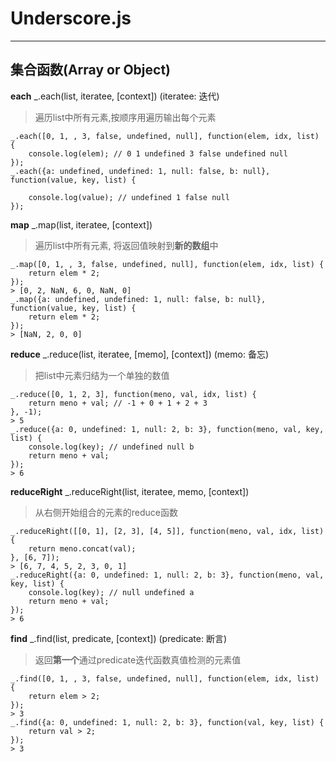 # Underscore.js
*****
## 集合函数(Array or Object)

**each**  _.each(list, iteratee, [context])  (iteratee: 迭代)
> 遍历list中所有元素,按顺序用遍历输出每个元素

```
_.each([0, 1, , 3, false, undefined, null], function(elem, idx, list) {
    console.log(elem); // 0 1 undefined 3 false undefined null
});
_.each({a: undefined, undefined: 1, null: false, b: null}, function(value, key, list) {

    console.log(value); // undefined 1 false null
});
```

**map**  _.map(list, iteratee, [context])
> 遍历list中所有元素, 将返回值映射到**新的数组**中

```
_.map([0, 1, , 3, false, undefined, null], function(elem, idx, list) {
    return elem * 2;
});
> [0, 2, NaN, 6, 0, NaN, 0]
_.map({a: undefined, undefined: 1, null: false, b: null}, function(value, key, list) {
    return elem * 2;
});
> [NaN, 2, 0, 0]
```

**reduce**  _.reduce(list, iteratee, [memo], [context])  (memo: 备忘)
> 把list中元素归结为一个单独的数值

```
_.reduce([0, 1, 2, 3], function(meno, val, idx, list) {
    return meno + val; // -1 + 0 + 1 + 2 + 3
}, -1);
> 5
_.reduce({a: 0, undefined: 1, null: 2, b: 3}, function(meno, val, key, list) {
    console.log(key); // undefined null b
    return meno + val;
});
> 6
```

**reduceRight**  _.reduceRight(list, iteratee, memo, [context])
> 从右侧开始组合的元素的reduce函数

```
_.reduceRight([[0, 1], [2, 3], [4, 5]], function(meno, val, idx, list) {
    return meno.concat(val);
}, [6, 7]);
> [6, 7, 4, 5, 2, 3, 0, 1]
_.reduceRight({a: 0, undefined: 1, null: 2, b: 3}, function(meno, val, key, list) {
    console.log(key); // null undefined a
    return meno + val;
});
> 6
```

**find**  _.find(list, predicate, [context])  (predicate: 断言)
> 返回**第一个**通过predicate迭代函数真值检测的元素值

```
_.find([0, 1, , 3, false, undefined, null], function(elem, idx, list) {
    return elem > 2;
});
> 3
_.find({a: 0, undefined: 1, null: 2, b: 3}, function(val, key, list) {
    return val > 2;
});
> 3
```
